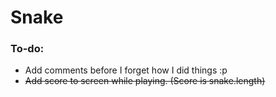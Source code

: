 # Snake


### To-do:

- Add comments before I forget how I did things :p
- ~~Add score to screen while playing. (Score is snake.length)~~
